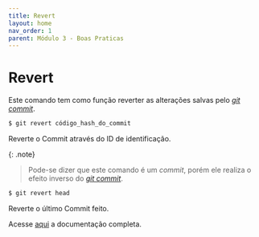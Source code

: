 ```yaml
---
title: Revert
layout: home
nav_order: 1
parent: Módulo 3 - Boas Praticas
---
```


<h1>Revert</h1>
<p>
Este comando tem como função reverter as alterações salvas pelo <a href = "https://wmpjrufg.github.io/GIT0001/002-2.html#commit"><i>git commit</i></a>.
</p>

```bash
$ git revert código_hash_do_commit
```
<p>
Reverte o Commit através do ID de identificação.

{: .note} 
>Pode-se dizer que este comando é um <i>commit</i>, porém ele realiza o efeito inverso do <a href = "https://wmpjrufg.github.io/GIT0001/002-2.html#commit"><i>git commit</i></a>.

</p>

```bash
$ git revert head
```
<p>
Reverte o último Commit feito.
</p>

<p>
Acesse <a href = "https://git-scm.com/docs/git-revert/pt_BR">aqui</a> a documentação completa.
</p>
